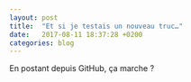 ```yaml
---
layout: post
title:  "Et si je testais un nouveau truc…"
date:   2017-08-11 18:37:28 +0200
categories: blog
---
```

En postant depuis GitHub, ça marche ?
